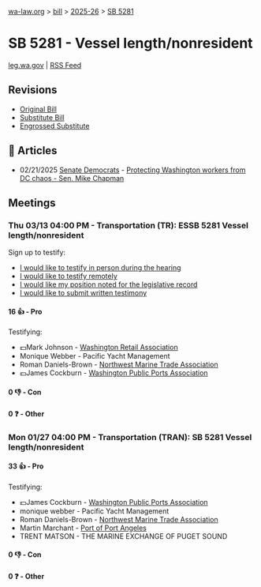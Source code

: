 [wa-law.org](/) > [bill](/bill/) > [2025-26](/bill/2025-26/) > [SB 5281](/bill/2025-26/sb/5281/)

# SB 5281 - Vessel length/nonresident
[leg.wa.gov](https://app.leg.wa.gov/billsummary?BillNumber=5281&Year=2025&Initiative=false) | [RSS Feed](./rss.xml)

## Revisions
* [Original Bill](1/)
* [Substitute Bill](S/)
* [Engrossed Substitute](S.E/)

## 📰 Articles
* 02/21/2025 [Senate Democrats](/org/senate_democrats/) - [Protecting Washington workers from DC chaos - Sen. Mike Chapman](https://senatedemocrats.wa.gov/chapman/2025/02/20/protecting-washington-workers-from-dc-chaos/#:~:text=My%20bill)

## Meetings
### Thu 03/13 04:00 PM - Transportation (TR): ESSB 5281 Vessel length/nonresident
Sign up to testify:
* [I would like to testify in person during the hearing](https://app.leg.wa.gov/csi/Testifier/Add?chamber=House&mId=32961&aId=165332&caId=26293&tId=1)
* [I would like to testify remotely](https://app.leg.wa.gov/csi/Testifier/Add?chamber=House&mId=32961&aId=165332&caId=26293&tId=2)
* [I would like my position noted for the legislative record](https://app.leg.wa.gov/csi/Testifier/Add?chamber=House&mId=32961&aId=165332&caId=26293&tId=3)
* [I would like to submit written testimony](https://app.leg.wa.gov/csi/Testifier/Add?chamber=House&mId=32961&aId=165332&caId=26293&tId=4)

#### 16 👍 - Pro
Testifying:
* 💵Mark Johnson - [Washington Retail Association](/org/washington_retail_association/)
* Monique Webber - Pacific Yacht Management
* Roman Daniels-Brown - [Northwest Marine Trade Association](/org/northwest_marine_trade_association/)
* 💵James Cockburn - [Washington Public Ports Association](/org/washington_public_ports_association/)

#### 0 👎 - Con

#### 0 ❓ - Other

### Mon 01/27 04:00 PM - Transportation (TRAN): SB 5281 Vessel length/nonresident
#### 33 👍 - Pro
Testifying:
* 💵James Cockburn - [Washington Public Ports Association](/org/washington_public_ports_association/)
* monique webber - Pacific Yacht Management
* Roman Daniels-Brown - [Northwest Marine Trade Association](/org/northwest_marine_trade_association/)
* Martin Marchant - [Port of Port Angeles](/org/port_of_port_angeles/)
* TRENT MATSON - THE MARINE EXCHANGE OF PUGET SOUND

#### 0 👎 - Con

#### 0 ❓ - Other
